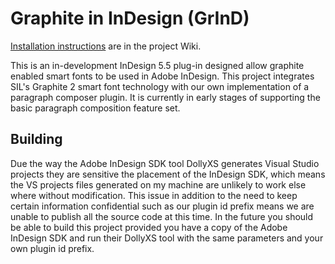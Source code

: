 Graphite in InDesign (GrInD)
============================
[Installation instructions](https://github.com/sillsdev/grind/wiki/GrInD-plug-in-installation) are in the project Wiki.

This is an in-development InDesign 5.5 plug-in designed allow graphite enabled smart fonts to be used in Adobe InDesign. 
This project integrates SIL's Graphite 2 smart font technology with our own implementation of a paragraph composer plugin.
It is currently in early stages of supporting the basic paragraph composition feature set.

Building
--------
Due the way the Adobe InDesign SDK tool DollyXS generates Visual Studio 
projects they are sensitive the placement of the InDesign SDK, which means the 
VS projects files generated on my machine are unlikely to work else where 
without modification. 
This issue in addition to the need to keep certain information confidential 
such as our plugin id prefix means we are unable to publish all the source 
code at this time.
In the future you should be able to build this project provided you have a 
copy of the Adobe InDesign SDK and run their DollyXS tool with the same 
parameters and your own plugin id prefix. 
